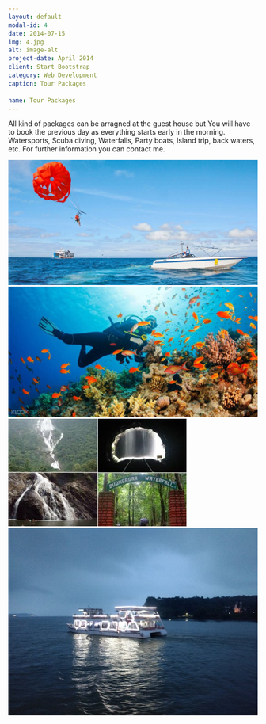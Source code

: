 ```yaml
---
layout: default
modal-id: 4
date: 2014-07-15
img: 4.jpg
alt: image-alt
project-date: April 2014
client: Start Bootstrap
category: Web Development
caption: Tour Packages

name: Tour Packages
---
```


All kind of packages can be arragned at the guest house but You will have to book the previous day as everything starts early in the morning. Watersports, Scuba diving, Waterfalls, Party boats, Island trip, back waters, etc. For further information you can contact me. 

 <img class="img-responsive img-centered pg2-img" src="/img/xavier/3/tp1.jpg"/>
 <img class="img-responsive img-centered pg2-img" src="/img/xavier/3/tp2.jpg"/>
 <img class="img-responsive img-centered pg2-img" src="/img/xavier/3/tp-3.jpg"/>
 <img class="img-responsive img-centered pg2-img" src="/img/xavier/3/tp-5.jpg"/>
